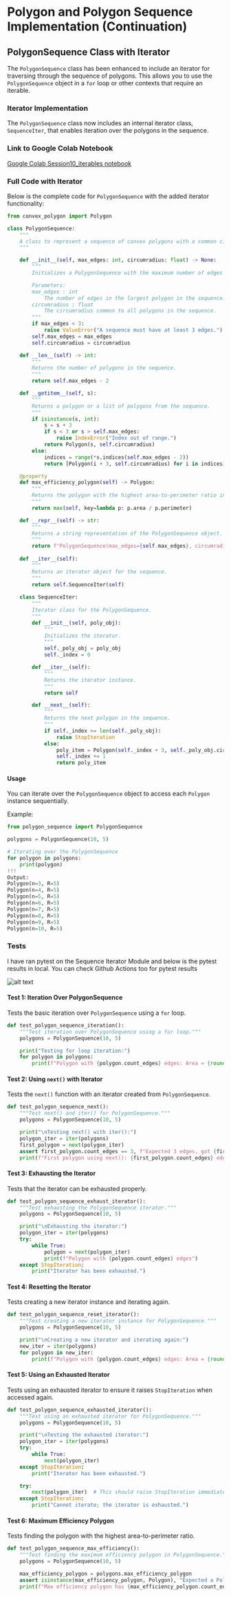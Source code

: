 # Polygon and Polygon Sequence Implementation (Continuation)

## PolygonSequence Class with Iterator

The `PolygonSequence` class has been enhanced to include an iterator for traversing through the sequence of polygons. This allows you to use the `PolygonSequence` object in a `for` loop or other contexts that require an iterable.

### Iterator Implementation

The `PolygonSequence` class now includes an internal iterator class, `SequenceIter`, that enables iteration over the polygons in the sequence.

### Link to Google Colab Notebook
[Google Colab Session10_iterables notebook](https://colab.research.google.com/drive/1gZmzNq4OIhkjbFM5PtsqyD4owojl3YL2?usp=sharing)

### Full Code with Iterator

Below is the complete code for `PolygonSequence` with the added iterator functionality:

```python
from convex_polygon import Polygon

class PolygonSequence:
    """
    A class to represent a sequence of convex polygons with a common circumradius.
    """

    def __init__(self, max_edges: int, circumradius: float) -> None:
        """
        Initializes a PolygonSequence with the maximum number of edges and a common circumradius.

        Parameters:
        max_edges : int
            The number of edges in the largest polygon in the sequence.
        circumradius : float
            The circumradius common to all polygons in the sequence.
        """
        if max_edges < 3:
            raise ValueError("A sequence must have at least 3 edges.")
        self.max_edges = max_edges
        self.circumradius = circumradius

    def __len__(self) -> int:
        """
        Returns the number of polygons in the sequence.
        """
        return self.max_edges - 2

    def __getitem__(self, s):
        """
        Returns a polygon or a list of polygons from the sequence.
        """
        if isinstance(s, int):
            s = s + 3
            if s < 3 or s > self.max_edges:
                raise IndexError("Index out of range.")
            return Polygon(s, self.circumradius)
        else:
            indices = range(*s.indices(self.max_edges - 2))
            return [Polygon(i + 3, self.circumradius) for i in indices]

    @property
    def max_efficiency_polygon(self) -> Polygon:
        """
        Returns the polygon with the highest area-to-perimeter ratio in the sequence.
        """
        return max(self, key=lambda p: p.area / p.perimeter)

    def __repr__(self) -> str:
        """
        Returns a string representation of the PolygonSequence object.
        """
        return f"PolygonSequence(max_edges={self.max_edges}, circumradius={self.circumradius})"
    
    def __iter__(self):
        """
        Returns an iterator object for the sequence.
        """
        return self.SequenceIter(self)
    
    class SequenceIter:
        """
        Iterator class for the PolygonSequence.
        """
        def __init__(self, poly_obj):
            """
            Initializes the iterator.
            """
            self._poly_obj = poly_obj
            self._index = 0

        def __iter__(self):
            """
            Returns the iterator instance.
            """
            return self

        def __next__(self):
            """
            Returns the next polygon in the sequence.
            """
            if self._index >= len(self._poly_obj):
                raise StopIteration
            else:
                poly_item = Polygon(self._index + 3, self._poly_obj.circumradius)
                self._index += 1
                return poly_item
```

#### Usage

You can iterate over the `PolygonSequence` object to access each `Polygon` instance sequentially.

Example:
```python
from polygon_sequence import PolygonSequence

polygons = PolygonSequence(10, 5)

# Iterating over the PolygonSequence
for polygon in polygons:
    print(polygon)
!!!
Output:
Polygon(n=3, R=5)
Polygon(n=4, R=5)
Polygon(n=5, R=5)
Polygon(n=6, R=5)
Polygon(n=7, R=5)
Polygon(n=8, R=5)
Polygon(n=9, R=5)
Polygon(n=10, R=5)
```

### Tests

I have ran pytest on the Sequence Iterator Module and below is the pytest results in local. You can check Github Actions too for pytest results

![alt text](tests.png)

#### Test 1: Iteration Over PolygonSequence

Tests the basic iteration over `PolygonSequence` using a `for` loop.

```python
def test_polygon_sequence_iteration():
    """Test iteration over PolygonSequence using a for loop."""
    polygons = PolygonSequence(10, 5)

    print("Testing for loop iteration:")
    for polygon in polygons:
        print(f"Polygon with {polygon.count_edges} edges: Area = {round(polygon.area,2)}, Perimeter = {round(polygon.perimeter,2)}")
```

#### Test 2: Using `next()` with Iterator

Tests the `next()` function with an iterator created from `PolygonSequence`.

```python
def test_polygon_sequence_next():
    """Test next() and iter() for PolygonSequence."""
    polygons = PolygonSequence(10, 5)

    print("\nTesting next() with iter():")
    polygon_iter = iter(polygons)
    first_polygon = next(polygon_iter)
    assert first_polygon.count_edges == 3, f"Expected 3 edges, got {first_polygon.count_edges}"
    print(f"First polygon using next(): {first_polygon.count_edges} edges")
```

#### Test 3: Exhausting the Iterator

Tests that the iterator can be exhausted properly.

```python
def test_polygon_sequence_exhaust_iterator():
    """Test exhausting the PolygonSequence iterator."""
    polygons = PolygonSequence(10, 5)

    print("\nExhausting the iterator:")
    polygon_iter = iter(polygons)
    try:
        while True:
            polygon = next(polygon_iter)
            print(f"Polygon with {polygon.count_edges} edges")
    except StopIteration:
        print("Iterator has been exhausted.")
```

#### Test 4: Resetting the Iterator

Tests creating a new iterator instance and iterating again.

```python
def test_polygon_sequence_reset_iterator():
    """Test creating a new iterator instance for PolygonSequence."""
    polygons = PolygonSequence(10, 5)

    print("\nCreating a new iterator and iterating again:")
    new_iter = iter(polygons)
    for polygon in new_iter:
        print(f"Polygon with {polygon.count_edges} edges: Area = {round(polygon.area,2)}, Perimeter = {round(polygon.perimeter,2)}")
```

#### Test 5: Using an Exhausted Iterator

Tests using an exhausted iterator to ensure it raises `StopIteration` when accessed again.

```python
def test_polygon_sequence_exhausted_iterator():
    """Test using an exhausted iterator for PolygonSequence."""
    polygons = PolygonSequence(10, 5)

    print("\nTesting the exhausted iterator:")
    polygon_iter = iter(polygons)
    try:
        while True:
            next(polygon_iter)
    except StopIteration:
        print("Iterator has been exhausted.")

    try:
        next(polygon_iter)  # This should raise StopIteration immediately
    except StopIteration:
        print("Cannot iterate; the iterator is exhausted.")
```

#### Test 6: Maximum Efficiency Polygon

Tests finding the polygon with the highest area-to-perimeter ratio.

```python
def test_polygon_sequence_max_efficiency():
    """Test finding the maximum efficiency polygon in PolygonSequence."""
    polygons = PolygonSequence(10, 5)

    max_efficiency_polygon = polygons.max_efficiency_polygon
    assert isinstance(max_efficiency_polygon, Polygon), "Expected a Polygon instance"
    print(f"Max efficiency polygon has {max_efficiency_polygon.count_edges} edges.")
```
